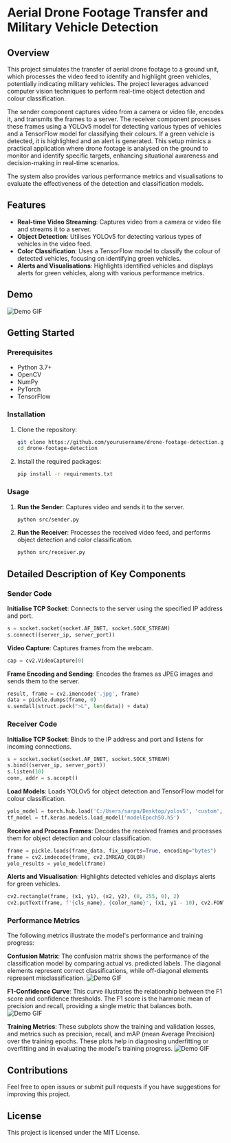 # Aerial Drone Footage Transfer and Military Vehicle Detection

## Overview

This project simulates the transfer of aerial drone footage to a ground unit, which processes the video feed to identify and highlight green vehicles, potentially indicating military vehicles. The project leverages advanced computer vision techniques to perform real-time object detection and colour classification.

The sender component captures video from a camera or video file, encodes it, and transmits the frames to a server. The receiver component processes these frames using a YOLOv5 model for detecting various types of vehicles and a TensorFlow model for classifying their colours. If a green vehicle is detected, it is highlighted and an alert is generated. This setup mimics a practical application where drone footage is analysed on the ground to monitor and identify specific targets, enhancing situational awareness and decision-making in real-time scenarios.

The system also provides various performance metrics and visualisations to evaluate the effectiveness of the detection and classification models.

## Features

- **Real-time Video Streaming**: Captures video from a camera or video file and streams it to a server.
- **Object Detection**: Utilises YOLOv5 for detecting various types of vehicles in the video feed.
- **Color Classification**: Uses a TensorFlow model to classify the colour of detected vehicles, focusing on identifying green vehicles.
- **Alerts and Visualisations**: Highlights identified vehicles and displays alerts for green vehicles, along with various performance metrics.

## Demo

![Demo GIF](demo/test.gif)

## Getting Started

### Prerequisites

- Python 3.7+
- OpenCV
- NumPy
- PyTorch
- TensorFlow

### Installation

1. Clone the repository:
    ```sh
    git clone https://github.com/yourusername/drone-footage-detection.git
    cd drone-footage-detection
    ```

2. Install the required packages:
    ```sh
    pip install -r requirements.txt
    ```

### Usage

1. **Run the Sender**: Captures video and sends it to the server.
    ```sh
    python src/sender.py
    ```

2. **Run the Receiver**: Processes the received video feed, and performs object detection and color classification.
    ```sh
    python src/receiver.py
    ```

## Detailed Description of Key Components

### Sender Code

**Initialise TCP Socket**: Connects to the server using the specified IP address and port.
```python
s = socket.socket(socket.AF_INET, socket.SOCK_STREAM)
s.connect((server_ip, server_port))
```

**Video Capture**: Captures frames from the webcam.
```python
cap = cv2.VideoCapture(0)

```

**Frame Encoding and Sending**: Encodes the frames as JPEG images and sends them to the server.
```python
result, frame = cv2.imencode('.jpg', frame)
data = pickle.dumps(frame, 0)
s.sendall(struct.pack(">L", len(data)) + data)
```

### Receiver Code
**Initialise TCP Socket**: Binds to the IP address and port and listens for incoming connections.

```python
s = socket.socket(socket.AF_INET, socket.SOCK_STREAM)
s.bind((server_ip, server_port))
s.listen(10)
conn, addr = s.accept()
```

**Load Models**: Loads YOLOv5 for object detection and TensorFlow model for colour classification.
```python
yolo_model = torch.hub.load('C:/Users/sarpa/Desktop/yolov5', 'custom', path='best.pt', source='local')
tf_model = tf.keras.models.load_model('modelEpoch50.h5')

```

**Receive and Process Frames**: Decodes the received frames and processes them for object detection and colour classification.
```python
frame = pickle.loads(frame_data, fix_imports=True, encoding="bytes")
frame = cv2.imdecode(frame, cv2.IMREAD_COLOR)
yolo_results = yolo_model(frame)
```

**Alerts and Visualisation**: Highlights detected vehicles and displays alerts for green vehicles.
```python
cv2.rectangle(frame, (x1, y1), (x2, y2), (0, 255, 0), 2)
cv2.putText(frame, f'{cls_name}, {color_name}', (x1, y1 - 10), cv2.FONT_HERSHEY_SIMPLEX, 0.9, (36, 255, 12), 2)
```

### Performance Metrics
The following metrics illustrate the model's performance and training progress:

**Confusion Matrix**: The confusion matrix shows the performance of the classification model by comparing actual vs. predicted labels. The diagonal elements represent correct classifications, while off-diagonal elements represent misclassification.
![Demo GIF](demo/F1_curve.png)

**F1-Confidence Curve**:
This curve illustrates the relationship between the F1 score and confidence thresholds. The F1 score is the harmonic mean of precision and recall, providing a single metric that balances both.
![Demo GIF](demo/confusion_matrix.png)

**Training Metrics**:
These subplots show the training and validation losses, and metrics such as precision, recall, and mAP (mean Average Precision) over the training epochs. These plots help in diagnosing underfitting or overfitting and in evaluating the model's training progress.
![Demo GIF](demo/results.png)

## Contributions

Feel free to open issues or submit pull requests if you have suggestions for improving this project.

## License

This project is licensed under the MIT License.




